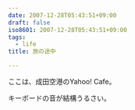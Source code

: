```yaml
---
date: 2007-12-28T05:43:51+09:00
draft: false
iso8601: 2007-12-28T05:43:51+09:00
tags:
  - life
title: 旅の途中

---
```


ここは、成田空港のYahoo! Cafe。

キーボードの音が結構うるさい。
